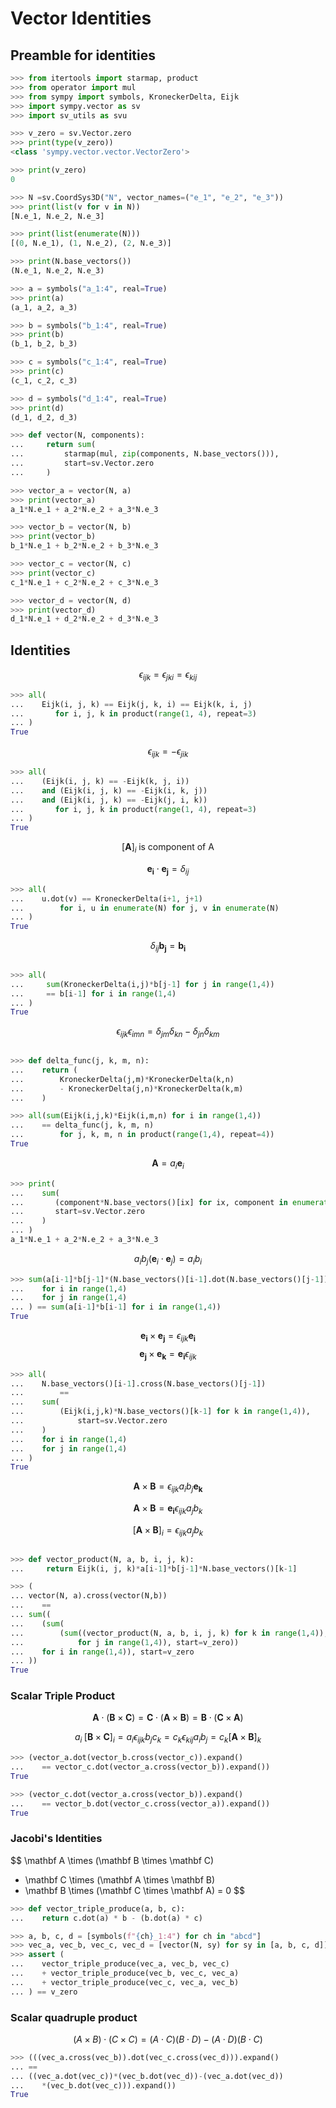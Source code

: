 # Vector Identities

## Preamble for identities

```python
>>> from itertools import starmap, product
>>> from operator import mul
>>> from sympy import symbols, KroneckerDelta, Eijk
>>> import sympy.vector as sv
>>> import sv_utils as svu

>>> v_zero = sv.Vector.zero
>>> print(type(v_zero))
<class 'sympy.vector.vector.VectorZero'>

>>> print(v_zero)
0

>>> N =sv.CoordSys3D("N", vector_names=("e_1", "e_2", "e_3"))
>>> print(list(v for v in N))
[N.e_1, N.e_2, N.e_3]

>>> print(list(enumerate(N))) 
[(0, N.e_1), (1, N.e_2), (2, N.e_3)]

>>> print(N.base_vectors())
(N.e_1, N.e_2, N.e_3)

>>> a = symbols("a_1:4", real=True)
>>> print(a)
(a_1, a_2, a_3)

>>> b = symbols("b_1:4", real=True)
>>> print(b)
(b_1, b_2, b_3)

>>> c = symbols("c_1:4", real=True)
>>> print(c)
(c_1, c_2, c_3)

>>> d = symbols("d_1:4", real=True)
>>> print(d)
(d_1, d_2, d_3)

>>> def vector(N, components):
...     return sum(
...         starmap(mul, zip(components, N.base_vectors())), 
...         start=sv.Vector.zero
...     )

>>> vector_a = vector(N, a)
>>> print(vector_a)
a_1*N.e_1 + a_2*N.e_2 + a_3*N.e_3

>>> vector_b = vector(N, b)
>>> print(vector_b)
b_1*N.e_1 + b_2*N.e_2 + b_3*N.e_3

>>> vector_c = vector(N, c)
>>> print(vector_c)
c_1*N.e_1 + c_2*N.e_2 + c_3*N.e_3

>>> vector_d = vector(N, d)
>>> print(vector_d)
d_1*N.e_1 + d_2*N.e_2 + d_3*N.e_3


```

## Identities

$$\epsilon_{ijk} = \epsilon_{jki} = \epsilon_{kij} $$

```python
>>> all(
...    Eijk(i, j, k) == Eijk(j, k, i) == Eijk(k, i, j)
...       for i, j, k in product(range(1, 4), repeat=3)
... )
True

```

$$ \epsilon_{ijk} = -\epsilon_{jik} $$

```python
>>> all(
...    (Eijk(i, j, k) == -Eijk(k, j, i))
...    and (Eijk(i, j, k) == -Eijk(i, k, j))
...    and (Eijk(i, j, k) == -Eijk(j, i, k))
...       for i, j, k in product(range(1, 4), repeat=3)
... )
True

```

$$ [\mathbf A]_i \; \text {is  component of A} $$

$$
\mathbf{e_i}\cdot\mathbf{e_j} = \delta_{ij}
$$

```python
>>> all(
...    u.dot(v) == KroneckerDelta(i+1, j+1) 
...        for i, u in enumerate(N) for j, v in enumerate(N)
... ) 
True

```

$$
\delta_{ij}\mathbf{b_j} =   \mathbf{b_i}
$$

```python

>>> all(
...     sum(KroneckerDelta(i,j)*b[j-1] for j in range(1,4)) 
...     == b[i-1] for i in range(1,4)
... )
True

```

$$
\epsilon_{ijk} \epsilon_{imn} = \delta_{jm} \delta_{kn} - \delta_{jn} \delta_{km}
$$

```python

>>> def delta_func(j, k, m, n):
...    return (
...        KroneckerDelta(j,m)*KroneckerDelta(k,n) 
...        - KroneckerDelta(j,n)*KroneckerDelta(k,m)
...    )

>>> all(sum(Eijk(i,j,k)*Eijk(i,m,n) for i in range(1,4)) 
...    == delta_func(j, k, m, n) 
...        for j, k, m, n in product(range(1,4), repeat=4))
True

```

$$
\mathbf A = a_i \mathbf e_i
$$

```python
>>> print(
...    sum( 
...       (component*N.base_vectors()[ix] for ix, component in enumerate(a)),
...       start=sv.Vector.zero
...    )
... )
a_1*N.e_1 + a_2*N.e_2 + a_3*N.e_3

```

$$
a_i b_j (\mathbf e_i \cdot \mathbf e_j) = a_i b_i
$$

```python
>>> sum(a[i-1]*b[j-1]*(N.base_vectors()[i-1].dot(N.base_vectors()[j-1]))
...    for i in range(1,4)
...    for j in range(1,4)
... ) == sum(a[i-1]*b[i-1] for i in range(1,4))
True

```

$$
\mathbf{e_i} \times \mathbf{e_j} = \epsilon_{ijk} \mathbf{e_i}
$$
$$
\mathbf{e_j} \times \mathbf{e_k} = \mathbf{e_i} \epsilon_{ijk}
$$

```python
>>> all(  
...    N.base_vectors()[i-1].cross(N.base_vectors()[j-1]) 
...        == 
...    sum(
...        (Eijk(i,j,k)*N.base_vectors()[k-1] for k in range(1,4)), 
...            start=sv.Vector.zero
...    )
...    for i in range(1,4) 
...    for j in range(1,4)
... )
True

```

$$
\mathbf{A} \times \mathbf{B} = \epsilon_{ijk} a_i b_j \mathbf{e_k}
$$

$$
\mathbf{A} \times \mathbf{B} = \mathbf{e_i} \epsilon_{ijk} a_j b_k
$$

$$
[\mathbf{A} \times \mathbf{B}]_i = \epsilon_{ijk} a_j b_k
$$

```python

>>> def vector_product(N, a, b, i, j, k):
...     return Eijk(i, j, k)*a[i-1]*b[j-1]*N.base_vectors()[k-1]

>>> ( 
... vector(N, a).cross(vector(N,b)) 
...    ==
... sum((
...    (sum(
...        (sum((vector_product(N, a, b, i, j, k) for k in range(1,4)), start=v_zero)
...            for j in range(1,4)), start=v_zero)) 
...    for i in range(1,4)), start=v_zero
... ))  
True

```

### Scalar Triple Product

$$\mathbf A \cdot ( \mathbf B \times \mathbf C ) = \mathbf C \cdot ( \mathbf A \times \mathbf B ) = \mathbf B \cdot ( \mathbf C \times \mathbf A )
$$

$$
a_i \; [ \mathbf B \times \mathbf C ]_i
    = a_i \epsilon_{ijk} b_j c_k = c_k \epsilon_{kij} a_i b_j = c_k [\mathbf A \times \mathbf B]_k
$$

```python
>>> (vector_a.dot(vector_b.cross(vector_c)).expand()
...    == vector_c.dot(vector_a.cross(vector_b)).expand())
True

>>> (vector_c.dot(vector_a.cross(vector_b)).expand()
...    == vector_b.dot(vector_c.cross(vector_a)).expand())
True

```

### Jacobi's Identities

$$
\mathbf A \times (\mathbf B \times \mathbf C)
+ \mathbf C \times (\mathbf A \times \mathbf B)
+ \mathbf B \times (\mathbf C \times \mathbf A)
= 0
$$

```python
>>> def vector_triple_produce(a, b, c):
...    return c.dot(a) * b - (b.dot(a) * c)

>>> a, b, c, d = [symbols(f"{ch}_1:4") for ch in "abcd"]
>>> vec_a, vec_b, vec_c, vec_d = [vector(N, sy) for sy in [a, b, c, d]]
>>> assert (
...    vector_triple_produce(vec_a, vec_b, vec_c)
...    + vector_triple_produce(vec_b, vec_c, vec_a)
...    + vector_triple_produce(vec_c, vec_a, vec_b)
... ) == v_zero

```

### Scalar quadruple product

$$
(A \times B) \cdot (C \times C) = (A \cdot C)(B \cdot D) - (A \cdot D)(B \cdot C)
$$

```python
>>> (((vec_a.cross(vec_b)).dot(vec_c.cross(vec_d))).expand()
... == 
... ((vec_a.dot(vec_c))*(vec_b.dot(vec_d))-(vec_a.dot(vec_d))
...    *(vec_b.dot(vec_c))).expand())
True

```
